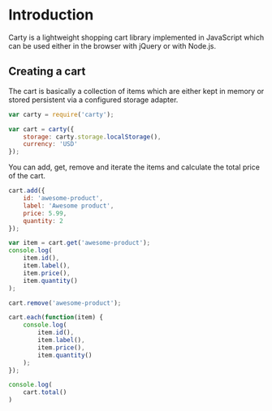 Introduction
============

Carty is a lightweight shopping cart library implemented in JavaScript which can
be used either in the browser with jQuery or with Node.js.

Creating a cart
---------------

The cart is basically a collection of items which are either kept in memory or
stored persistent via a configured storage adapter.

```javascript
var carty = require('carty');

var cart = carty({
    storage: carty.storage.localStorage(),
    currency: 'USD'
});
```

You can add, get, remove and iterate the items and calculate the total price of
the cart.

```javascript
cart.add({
    id: 'awesome-product',
    label: 'Awesome product',
    price: 5.99,
    quantity: 2
});

var item = cart.get('awesome-product');
console.log(
    item.id(),
    item.label(),
    item.price(),
    item.quantity()
);

cart.remove('awesome-product');

cart.each(function(item) {
    console.log(
        item.id(),
        item.label(),
        item.price(),
        item.quantity()
    );
});

console.log(
    cart.total()
)
```
